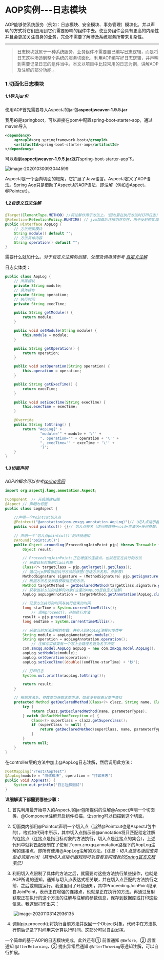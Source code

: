 # AOP实例---日志模块

AOP能够使系统服务（例如：日志模块、安全模块、事务管理）模块化，并以声明的方式将它们应用到它们需要影响的组件中去。使业务组件会具有更高的内聚性并且会更加关注自身的业务，完全不需要了解涉及系统服务所带来复杂性。



------------------

> 日志模块就属于一种系统服务，业务组件不需要自己编写日志逻辑，而是将日志这种渗透到整个系统的服务切面化，利用AOP编写好日志逻辑，并声明到需要记录日志的组件当中。本文以项目中比较常用的日志为例，讲解AOP及注解的部分功能 。
>



### 1.切面化日志模块



##### 1.1导入jar包

使用AOP首先需要导入AspectJ的jar包**aspectjweaver-1.9.5.jar**

我用的是springboot，可以直接在pom中配置spring-boot-starter-aop，通过maven导入

```xml
<dependency>
    <groupId>org.springframework.boot</groupId>
    <artifactId>spring-boot-starter-aop</artifactId>
</dependency>
```

可以看到**aspectjweaver-1.9.5.jar**就在spring-boot-starter-aop下。

![image-20201030093044599](C:%5CUsers%5C%E6%9D%8E%E4%BD%B3%E5%BA%86%5CDesktop%5C%E7%AC%94%E8%AE%B0%E6%9C%AC%5C%E5%9B%BE%E7%89%87%E5%BA%93%5Cimage-20201030093044599.png)

AspectJ是一个面向切面的框架，它扩展了Java语言。AspectJ定义了AOP语法。Spring Aop只是借助了AspectJ的AOP语法，即注解（例如@Aspect，@Pointcut）。



##### 1.2自定义日志注解

```Java
@Target(ElementType.METHOD)	//将注解作用于方法上。（因为要在执行方法时打印日志）
@Retention(RetentionPolicy.RUNTIME)	// jvm加载后注解仍然存在，用于反射的实现
public @interface AopLog {
    // 方法所属模块
    String module() default "";
    // 方法具体内容
    String operation() default "";
}

```

需要什么就加什么。*对于自定义注解的创建、处理及调用请参考 [自定义注解](https://www.cnblogs.com/peida/archive/2013/04/26/3038503.html)*

日志实体类：

```Java
public class AopLog {
    // 所属模块
    private String module;
    // 具体操作
    private String operation;
    // 执行时间
    private String execTime;

    public String getModule() {
        return module;
    }

    public void setModule(String module) {
        this.module = module;
    }

    public String getOperation() {
        return operation;
    }

    public void setOperation(String operation) {
        this.operation = operation;
    }

    public String getExecTime() {
        return execTime;
    }

    public void setExecTime(String execTime) {
        this.execTime = execTime;
    }

    @Override
    public String toString() {
        return "AopLog{" +
                "module='" + module + '\'' +
                ", operation='" + operation + '\'' +
                ", execTime='" + execTime + '\'' +
                '}';
    }
}
```



##### 1.3切面声明

*AOP的概念可以参考[spring官网](https://docs.spring.io/spring-framework/docs/current/reference/html/core.html#aop)*

```Java
import org.aspectj.lang.annotation.Aspect;

@Component	// 开启组建扫描
@Aspect	// 声明为切面
public class LogAspect {
    
    //声明一个Pointcut切入点
    @Pointcut("@annotation(com.zmxqq.annotation.AopLog)")//（切入点指示器+声明需要执行的方法）
    public void pointcut() {}// 切入点签名（访问修饰符+void+方法名+任何参数）
    
    // 声明一个‘切入点pointcut()’的环绕通知
    @Around("pointcut()")
    public Object aroundLog(ProceedingJoinPoint pjp) throws Throwable {
        Object result;

        // ProceedingJoinPoint:正在增强的连接点，也就是正在执行的方法
        // 获取目标对象的Class对象
        Class<?> targetClass = pjp.getTarget().getClass();
        // 通过pjp获取当前执行方法的标签(包括方法名称，参数等)
        MethodSignature signature = (MethodSignature) pjp.getSignature();
        // 根据方法名及参数获取指定的方法。
        Method targetMethod = getDeclaredMethod(targetClass,signature.getName(),signature.getMethod().getParameterTypes());
        // 获取当前方法的注解的对象(这里的AopLog是自定义注解)
        AopLog aopLogAnnotation = targetMethod.getAnnotation(AopLog.class);

        // 记录方法执行的时间与执行结束的时间
        long starTime = System.currentTimeMillis();
            // 调用proceed()，开始执行方法
        result = pjp.proceed();
        long endTime = System.currentTimeMillis();

        // 获取当前方法注解的参数，并存入到AopLog注解实体类中
        String module = aopLogAnnotation.module();
        String operation = aopLogAnnotation.operation();
            // 注解与实体类有一个写上全路径名避免名字冲突
        com.zmxqq.model.AopLog aopLog = new com.zmxqq.model.AopLog();
        aopLog.setModule(module);
        aopLog.setOperation(operation);
        aopLog.setExecTime((double)(endTime-starTime) + "秒");

        // 打印日志
        System.out.println(aopLog.toString());

        return result;
    }

    // 根据方法名，参数类型获取本类方法，如果没有就去父类中查找
    protected Method getDeclaredMethod(Class<?> clazz, String name, Class<?>... parameterTypes) {
        try {
            return clazz.getDeclaredMethod(name, parameterTypes);
        } catch (NoSuchMethodException e) {
            Class<?> superClass = clazz.getSuperclass();
            if (superClass != null) {
                return getDeclaredMethod(superClass, name, parameterTypes);
            }
        }
        return null;
    }
}
```

在controller层的方法中加上@AopLog日志注解，然后调用此方法：

```Java
@GetMapping("/Test/AopTest")
@AopLog(module = "测试模块", operation = "打印日志")
public void AopTest() {
    System.out.println("日志注解测试")
}
```

**详细解读下都需要哪些步骤：**

1. 首先利用最开始导入的AspectJ的jar包所提供的注解@Aspect声明一个切面类，@Component注解开启组件扫描，让spring可以扫描到这个切面。

2. 切面类内部用@Pointcut声明一个切入点（当然@Pointcut也是AspectJ包中的），格式如代码中所示，其中切入点指示器@annotation将只匹配给定注解的连接点（连接点是指目标对象的方法执行，切入点是连接点的集合），上述代码中就将匹配限制在了使用了com.zmxqq.annotation路径下的AopLog注解的连接点，即所有使用@AopLog注解的方法。*[注意：切入点签名返回值类型必须是void]（其他切入点指示器规则可以查看官网或我的[Spring官方文档笔记](https://blog.csdn.net/ZMXQQ233/article/details/109321131)）*

3. 利用切入点限制了具体的方法之后，就需要对这些方法执行某些操作，也就是AOP所说的通知。通知与切入点表达式相关联，并在切入点匹配的方法执行之前、之后或周围运行。我这里用了环绕通知，其中ProceedingJoinPoint继承自JoinPoint，表示正在增强的连接点，也就是正在执行的方法。再通过反射获取正在执行的这个方法的注解与注解的参数信息，保存到数据库或打印这些信息。我这里打印出来：

   ​	![image-20201103142936135](C:%5CUsers%5C%E6%9D%8E%E4%BD%B3%E5%BA%86%5CDesktop%5C%E7%AC%94%E8%AE%B0%E6%9C%AC%5C%E5%9B%BE%E7%89%87%E5%BA%93%5Cimage-20201103142936135.png)

4. 调用pjp.proceed();将执行当前方法并返回一个Object对象，代码中在方法执行前后记录了时间用来计算执行时间。这部分可以自由发挥。



一个简单的基于AOP的日志模块完成，此外还有① 前置通知 `@Before`，② 后置通知 `@AfterReturning，`③ 抛出异常后通知 `@AfterThrowing`等通知注解，可以自行扩展。







